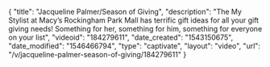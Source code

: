 {
    "title": "Jacqueline Palmer\/Season of Giving",
    "description": "The My Stylist at Macy’s Rockingham Park Mall has terrific gift ideas for all your gift giving needs! Something for her, something for him, something for everyone on your list",
    "videoid": "184279611",
    "date_created": "1543150675",
    "date_modified": "1546466794",
    "type": "captivate",
    "layout": "video",
    "url": "\/v\/jacqueline-palmer-season-of-giving\/184279611"
}